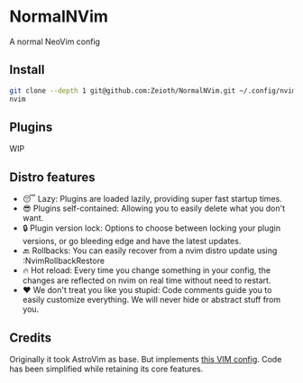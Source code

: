# NormalNVim
A normal NeoVim config

## Install

```sh
git clone --depth 1 git@github.com:Zeioth/NormalNVim.git ~/.config/nvim
nvim
```

## Plugins

WIP

## Distro features

* 😴 Lazy: Plugins are loaded lazily, providing super fast startup times.
* 😎 Plugins self-contained: Allowing you to easily delete what you don't want.
* 🔒 Plugin version lock: Options to choose between locking your plugin versions, or go bleeding edge and have the latest updates.
* 🔙 Rollbacks: You can easily recover from a nvim distro update using :NvimRollbackRestore
* 🔥 Hot reload: Every time you change something in your config, the changes are reflected on nvim on real time without need to restart.
* ❤️ We don't treat you like you stupid: Code comments guide you to easily customize everything. We will never hide or abstract stuff from you.

## Credits
Originally it took AstroVim as base. But implements [this VIM config](https://github.com/Zeioth/vim-zeioth-config). Code has been simplified while retaining its core features.
